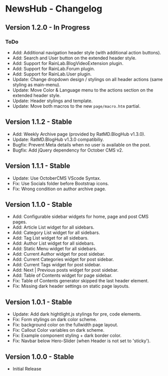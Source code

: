 NewsHub - Changelog
=======================

Version 1.2.0 - In Progress
---------------------------
### ToDo
- Add: Additional navigation header style (with additional action buttons).
- Add: Search and User button on the extended header style.
- Add: Support for RainLab.BlogVideoExtension plugin.
- Add: Support for RainLab.Forum plugin.
- Add: Support for RainLab.User plugin.
- Update: Change dropdown design / stylings on all header actions (same styling as main-menu).
- Update: Move Color & Language menu to the actions section on the extended header style.
- Update: Header stylings and template.
- Update: Move both macros to the new `page/macro.htm` partial.

Version 1.1.2 - Stable
----------------------
- Add: Weekly Archive page (provided by RatMD.BlogHub v1.3.0).
- Update: RatMD.BlogHub v1.3.0 compatibiliy.
- Bugfix: Prevent Meta details when no user is available on the post.
- Bugfix: Add jQuery dependency for October CMS v2.

Version 1.1.1 - Stable
----------------------
- Update: Use OctoberCMS VScode Syntax.
- Fix: Use Socials folder before Bootstrap icons.
- Fix: Wrong condition on author archive page.

Version 1.1.0 - Stable
----------------------
- Add: Configurable sidebar widgets for home, page and post CMS pages.
- Add: Article List widget for all sidebars.
- Add: Category List widget for all sidebars.
- Add: Tag List widget for all sidebars.
- Add: Author List widget for all sidebars.
- Add: Static Menu widget for all sidebars.
- Add: Current Author widget for post sidebar.
- Add: Current Categories widget for post sidebar.
- Add: Current Tags widget for post sidebar.
- Add: Next | Previous posts widget for post sidebar.
- Add: Table of Contents widget for page sidebar.
- Fix: Table of Contents generator skipped the last header element.
- Fix: Missing dark header settings on static page layouts.


Version 1.0.1 - Stable
----------------------
- Update: Add dark hightlight.js stylings for pre, code elements.
- Fix: Form stylings on dark color scheme.
- Fix: background color on the fullwidth page layout.
- Fix: Callout Color variables on dark scheme.
- Fix: Example component styling + dark border color.
- Fix: Navbar below Hero-Slider (when Header is not set to 'sticky').


Version 1.0.0 - Stable
----------------------
- Initial Release
